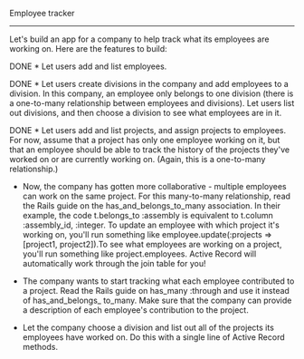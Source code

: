 Employee tracker
****************************
Let's build an app for a company to help track what its employees are working on. Here are the features to build:

DONE * Let users add and list employees.

DONE * Let users create divisions in the company and add employees to a division. In this company, an employee only belongs to one division (there is a one-to-many relationship between employees and divisions). Let users list out divisions, and then choose a division to see what employees are in it.

DONE * Let users add and list projects, and assign projects to employees. For now, assume that a project has only one employee working on it, but that an employee should be able to track the history of the projects they've worked on or are currently working on. (Again, this is a one-to-many relationship.)

* Now, the company has gotten more collaborative - multiple employees can work on the same project. For this many-to-many relationship, read the Rails guide on the has_and_belongs_to_many association. In their example, the code t.belongs_to :assembly is equivalent to t.column :assembly_id, :integer. To update an employee with which project it's working on, you'll run something like employee.update(:projects => [project1, project2]).To see what employees are working on a project, you'll run something like project.employees. Active Record will automatically work through the join table for you!

* The company wants to start tracking what each employee contributed to a project. Read the Rails guide on has_many :through and use it instead of has_and_belongs_
to_many. Make sure that the company can provide a description of each employee's contribution to the project.

* Let the company choose a division and list out all of the projects its employees have worked on. Do this with a single line of Active Record methods.
